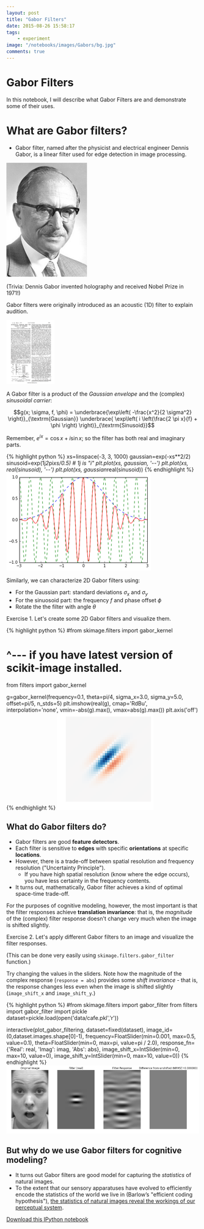 ```yaml
---
layout: post
title: "Gabor Filters"
date: 2015-08-26 15:58:17
tags:
    - experiment
image: "/notebooks/images/Gabors/bg.jpg"
comments: true
---
```

 
<style>
    .center-image { display: block; margin: auto; }
</style>

# Gabor Filters

In this notebook, I will describe what Gabor Filters are and demonstrate some of their uses. 
 
# What are Gabor filters?

* Gabor filter, named after the physicist and electrical engineer Dennis Gabor, is a linear filter used for edge detection in image processing.

<img src="/notebooks/images/Gabors/Dennis_Gabor.jpg" class="image-center" style="width: 211px;"/>

(Trivia: Dennis Gabor invented holography and received Nobel Prize in 1971!)  
 
Gabor filters were originally introduced as an acoustic (1D) filter to explain audition. 

<img src="/notebooks/images/Gabors/paper.png" class="image-center" style="width: 25%;"/> 
 
A Gabor filter is a product of the *Gaussian envelope* and the (complex) *sinusoidal carrier*:

$$g(x; \sigma, f, \phi) = \underbrace{\exp\left( -\frac{x^2}{2 \sigma^2} \right)}_{\textrm{Gaussian}}
\underbrace{ \exp\left( i \left(\frac{2 \pi x}{f} + \phi \right) \right)}_{\textrm{Sinusoid}}$$

Remember, $e^{i x} = \cos x + i \sin x$; so the filter has both real and imaginary parts. 

{% highlight python %}
xs=linspace(-3, 3, 1000)
gaussian=exp(-xs**2/2)
sinusoid=exp(1j*2*pi*xs/0.5) # 1j is "i"
plt.plot(xs, gaussian, '--')
plt.plot(xs, real(sinusoid), '--')
plt.plot(xs, gaussian*real(sinusoid))
{% endhighlight %} 
![](/assets/2015-08-26-gaborfilters_files/2015-08-26-gaborfilters_5_1.png) 
 
Similarly, we can characterize 2D Gabor filters using:

 * For the Gaussian part: standard deviations $\sigma_x$ and $\sigma_y$
 * For the sinuosoid part: the frequency $f$ and phase offset $\phi$
 * Rotate the the filter with angle $\theta$ 
 
Exercise 1. Let's create some 2D Gabor filters and visualize them. 

{% highlight python %}
#from skimage.filters import gabor_kernel   
#   ^--- if you have latest version of scikit-image installed.
from filters import gabor_kernel

g=gabor_kernel(frequency=0.1, theta=pi/4, 
               sigma_x=3.0, sigma_y=5.0, offset=pi/5, n_stds=5)
plt.imshow(real(g), cmap='RdBu', interpolation='none', 
           vmin=-abs(g).max(), vmax=abs(g).max())
plt.axis('off')  
{% endhighlight %} 
![](/assets/2015-08-26-gaborfilters_files/2015-08-26-gaborfilters_8_1.png) 
 
## What do Gabor filters do?

 * Gabor filters are good **feature detectors**.
 * Each filter is sensitive to **edges** with specific **orientations** at specific **locations**.
 * However, there is a trade-off between spatial resolution and frequency resolution ("Uncertainty Principle").
   * If you have high spatial resolution (know where the edge occurs), you have less certainty in the frequency contents.
 * It turns out, mathematically, Gabor filter achieves a kind of optimal space-time trade-off.  
 
For the purposes of cognitive modeling, however, the most important is that the filter responses achieve **translation invariance**: that is, the *magnitude* of the (complex) filter response doesn't change very much when the image is shifted slightly. 
 
Exercise 2. Let's apply different Gabor filters to an image and visualize the filter responses.

(This can be done very easily using `skimage.filters.gabor_filter` function.)

Try changing the values in the sliders. Note how the magnitude of the complex response (`response = abs`) provides some *shift invariance* - that is, the response changes less even when the image is shifted slightly (`image_shift_x` and `image_shift_y`.) 


{% highlight python %}
#from skimage.filters import gabor_filter
from filters import gabor_filter
import pickle
dataset=pickle.load(open('data/cafe.pkl','r'))

interactive(plot_gabor_filtering, 
            dataset=fixed(dataset),
            image_id=(0,dataset.images.shape[0]-1),
            frequency=FloatSlider(min=0.001, max=0.5, value=0.1),
            theta=FloatSlider(min=0, max=pi, value=pi / 2.0),
            response_fn={'Real': real, 'Imag': imag, 'Abs': abs},
            image_shift_x=IntSlider(min=0, max=10, value=0),
            image_shift_y=IntSlider(min=0, max=10, value=0))
{% endhighlight %} 
![](/assets/2015-08-26-gaborfilters_files/2015-08-26-gaborfilters_13_0.png) 
 
## But why do we use Gabor filters for cognitive modeling?

* It turns out Gabor filters are good model for capturing the *statistics* of natural images.
* To the extent that our sensory apparatuses have evolved to efficiently encode the statistics of the world we live in (Barlow’s "efficient coding hypothesis"), [the statistics of natural images reveal the workings of our perceptual system](https://courses.cs.washington.edu/courses/cse528/11sp/Olshausen-nature-paper.pdf). 

[Download this IPython notebook]()
